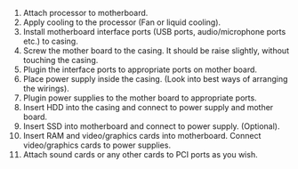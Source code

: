 1) Attach processor to motherboard.
2) Apply cooling to the processor (Fan or liquid cooling).
3) Install motherboard interface ports (USB ports, audio/microphone ports etc.) to casing.
4) Screw the mother board to the casing. It should be raise slightly, without touching the casing.
5) Plugin the interface ports to appropriate ports on mother board.
6) Place power supply inside the casing. (Look into best ways of arranging the wirings).
7) Plugin power supplies to the mother board to appropriate ports.
8) Insert HDD into the casing and connect to power supply and mother board.
9) Insert SSD into motherboard and connect to power supply. (Optional).
10) Insert RAM and video/graphics cards into motherboard. Connect video/graphics cards to power supplies.
11) Attach sound cards or any other cards to PCI ports as you wish.
